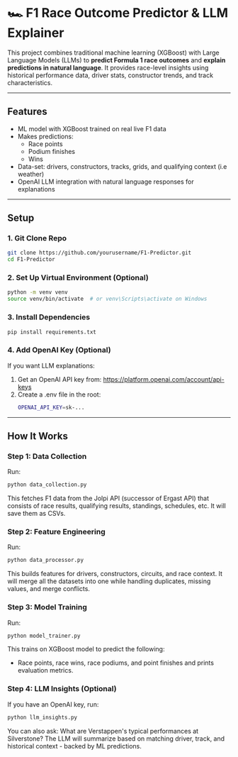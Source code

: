 # 🏎️ F1 Race Outcome Predictor & LLM Explainer

This project combines traditional machine learning (XGBoost) with Large Language Models (LLMs) to **predict Formula 1 race outcomes** and **explain predictions in natural language**. It provides race-level insights using historical performance data, driver stats, constructor trends, and track characteristics.

---

## Features
- ML model with XGBoost trained on real live F1 data
- Makes predictions:
  - Race points
  - Podium finishes
  - Wins
- Data-set: drivers, constructors, tracks, grids, and qualifying context (i.e weather)
- OpenAI LLM integration with natural language responses for explanations

---

## Setup
### 1. Git Clone Repo
```bash
git clone https://github.com/yourusername/F1-Predictor.git
cd F1-Predictor
```

### 2. Set Up Virtual Environment (Optional)
```bash
python -m venv venv
source venv/bin/activate  # or venv\Scripts\activate on Windows
```

### 3. Install Dependencies
```bash
pip install requirements.txt
```

### 4. Add OpenAI Key (Optional)
If you want LLM explanations:
  1. Get an OpenAI API key from: https://platform.openai.com/account/api-keys
  2. Create a .env file in the root:
     ```bash
     OPENAI_API_KEY=sk-...
     ```
---

## How It Works
### Step 1: Data Collection
Run:
```bash
python data_collection.py
```
This fetches F1 data from the Jolpi API (successor of Ergast API) that consists of race results, qualifying results, standings, schedules, etc. It will save them as CSVs.

### Step 2: Feature Engineering
Run:
```bash
python data_processor.py
```
This builds features for drivers, constructors, circuits, and race context. It will merge all the datasets into one while handling duplicates, missing values, and merge conflicts.

### Step 3: Model Training
Run:
```bash
python model_trainer.py
```
This trains on XGBoost model to predict the following:
- Race points, race wins, race podiums, and point finishes
and prints evaluation metrics.

### Step 4: LLM Insights (Optional)
If you have an OpenAI key, run:
```bash
python llm_insights.py
```
You can also ask: What are Verstappen's typical performances at Silverstone?
The LLM will summarize based on matching driver, track, and historical context - backed by ML predictions.

